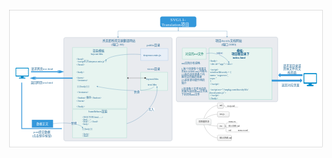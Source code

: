 <div style="overflow:scroll;position:fixed;top:0px;left:0px;width:100vw;height:100vh;"></div>
<svg xmlns:xlink="http://www.w3.org/1999/xlink" xmlns:ev="http://www.w3.org/2001/xml-events" viewBox="0 0 1978 871" xmlns="http://www.w3.org/2000/svg" preserveAspectRatio="xMidYMid meet"><style type="text/css"><![CDATA[
.st6 {fill:#0e7c67;font-family:宋体;font-size:14pt}
.st7 {fill:#1f6391;font-family:宋体;font-size:10pt}
.st5 {fill:#1f6391;font-family:宋体;font-size:12pt}
.st2 {fill:#1f6391;font-family:宋体;font-size:14pt}
.st8 {fill:#303030;font-family:宋体;font-size:10pt}
.st9 {fill:#303030;font-family:宋体;font-size:9pt}
.st4 {fill:#ffffff;font-family:宋体;font-size:14pt}
.st1 {fill:#ffffff;font-family:宋体;font-size:20pt}
.st3 {font-size:12pt}
]]></style><defs><linearGradient x1="0%" y2="100%" x2="0%" id="lg1" y1="0%"><stop offset="0" stop-color="#fbfbfb"/><stop offset="1" stop-color="#efefef"/></linearGradient></defs><g id="page1" transform="translate(5,5)"><rect fill="#ffffff" height="861" y="0" x="0" stroke="#808080" width="1968"/><path fill="none" id="shape1" stroke="#6d6d6d" transform="translate(1219.71,701.53)" d="M0,0C0,-45.5,47.9,-101,87,-101"/><path fill="none" id="shape2" stroke="#6d6d6d" transform="translate(1219.71,701.53)" d="M0,0C0,-21.2,47.9,-47,87,-47"/><path fill="none" id="shape3" stroke="#6d6d6d" transform="translate(1219.71,701.53)" d="M0,0C0,12.2,47.9,27,87,27"/><path fill="none" id="shape4" stroke="#6d6d6d" transform="translate(1352.71,728.53)" d="M0,0L8,0L8,-13C8,-16.6,10.4,-19,14,-19L20,-19"/><path fill="none" id="shape5" stroke="#6d6d6d" transform="translate(1352.71,728.53)" d="M0,0L8,0L8,3C8,6.6,10.4,9,14,9L20,9"/><path fill="none" id="shape6" stroke="#6d6d6d" transform="translate(1352.71,728.53)" d="M0,0L8,0L8,31C8,34.6,10.4,37,14,37L20,37"/><path fill="none" id="shape7" stroke="#6d6d6d" transform="translate(1344.71,600.53)" d="M0,0L8,0L8,3C8,6.6,10.4,9,14,9L20,9"/><path fill="none" id="shape8" stroke="#6d6d6d" transform="translate(1410.71,765.53)" d="M0,0L8,0L8,0C8,0,8,0,8,0L20,0"/><path fill="none" id="shape9" stroke="#6d6d6d" transform="translate(1219.71,701.53)" d="M0,0C0,45.5,47.9,101,87,101"/><g id="shape10" transform="translate(948,40.75)"><path fill="#3498db" stroke="#3498db" d="M214.7,66C220.9,66,226,60.9,226,54.7L226,11.3C226,5.1,220.9,0,214.7,0L11.3,0C5.1,0,0,5.1,0,11.3L0,54.7C0,60.9,5.1,66,11.3,66L214.7,66z"/><text class="st1"><tspan y="28" x="64">SVG1.1-</tspan><tspan y="59" x="9">Translation项目</tspan></text></g><g transform="translate(278.27,499)"/><g transform="translate(40,172)"><g transform="translate(0,20.29)"><path fill="#e9ebef" id="shape11" stroke="#8d9cb1" transform="translate(302,-20.15)" d="M669.7,649.9C675.9,649.9,681,644.8,681,638.5L681,11.3C681,5.1,675.9,0,669.7,0L11.3,0C5.1,0,0,5.1,0,11.3L0,638.5C0,644.8,5.1,649.9,11.3,649.9L669.7,649.9z"/><g transform="translate(785,9.64)"><path fill="#e8eff8" id="shape12" stroke="#83b3e3" transform="translate(0,40)" d="M171.9,74.7L171.9,0L0,0L0,74.7L171.9,74.7z"/><g id="shape13" transform="translate(29.97,0)"><text class="st2"><tspan y="26.3" x="8">public目录</tspan></text></g><g id="shape14" transform="translate(10.97,71.45)"><text class="st2"><tspan y="14.8" x="6">tinymce.min.js</tspan></text></g></g><g transform="translate(785,156.55)"><path fill="#e7f4f0" id="shape15" stroke="#7eccb6" transform="translate(0,41.85)" d="M169,114.3L169,0L0,0L0,114.3L169,114.3z"/><g id="shape16" transform="translate(9,-0)"><text class="st2"><tspan y="26.3" x="32">views目录</tspan></text></g><g id="shape17" transform="translate(8.01,62.66)"><text class="st2"><tspan y="25.8" x="26">layout.hbs</tspan></text></g><g id="shape18" transform="translate(8.01,95.38)"><text class="st2"><tspan y="27.9" x="36">test.hbs</tspan></text></g></g><g id="shape19" transform="matrix(-1,0,0,-1,813,234.6)"><path fill="none" stroke="#303030" d="M0,-0L106,-0"/><path stroke-linecap="round" stroke-width="1" fill="#303030" stroke="#303030" d="M-4,-0C-4,-2.2,-2.2,-4,-0,-4C2.2,-4,4,-2.2,4,-0C4,2.2,2.2,4,0,4C-2.2,4,-4,2.2,-4,-0"/><path stroke-linecap="round" stroke-width="1" fill="#303030" stroke="#303030" d="M106,-4L114,-0L106,4L106,-4"/></g><g transform="translate(356.74,42.87)"><path fill="#e7f4f0" id="shape20" stroke="#7eccb6" d="M342.3,383.5L342.3,0L0,0L0,383.5L342.3,383.5z"/><g id="shape21" transform="translate(88.26,19.28)"><text class="st2"><tspan y="5.6" x="38">渲染模板</tspan><tspan y="27.6" x="26">layout.hbs</tspan></text></g><g id="shape22" transform="translate(20.26,57.84)"><text class="st2"><tspan class="st3" y="19" x="4">&lt;head></tspan><tspan class="st3" y="37" x="4">    &lt;script引入tinymce.min.js"></tspan><tspan class="st3" y="55" x="4">&lt;/head></tspan><tspan class="st3" y="101" x="4">﻿&lt;body></tspan><tspan class="st3" y="137" x="4">&lt;form></tspan><tspan class="st3" y="155" x="4">   &lt;textarea></tspan><tspan class="st3" y="191" x="4">     {{{body}}}</tspan><tspan class="st3" y="227" x="4">   &lt;/textarea></tspan><tspan class="st3" y="263" x="4">   &lt;button>保存&lt;/button></tspan><tspan class="st3" y="281" x="4">&lt;/form></tspan><tspan class="st3" y="317" x="4">&lt;/body></tspan></text></g></g><g id="shape23" transform="matrix(-1,0,0,-1,869,287.1)"><path fill="none" stroke="#236ea1" d="M0,0C18,-34.1,194.5,-34.4,354.7,-0.9"/><path stroke-linecap="round" stroke-width="1" fill="#236ea1" stroke="#236ea1" d="M359,0L354.5,-4L354.5,-4C354.9,-3,354.9,-2,354.7,-0.9C354.5,.2,354,1.1,353.3,1.9L359,0"/><rect fill="#ffffff" height="22" y="-45.4" x="89.1" transform="matrix(-1,-0,0,-1,215.9,-68.8)" width="38.8"/><text class="st2" transform="matrix(-1,-0,0,-1,215.9,-68.8)"><tspan y="-27.4" x="88.9">替换</tspan></text></g><g id="shape24" transform="matrix(-0.99,0.17,-0.17,-0.99,785,87)"><path fill="none" stroke="#236ea1" d="M0,0C90.9,23.3,195.6,24.4,218.4,3.3"/><path stroke-linecap="round" stroke-width="1" fill="#236ea1" stroke="#236ea1" d="M221.3,0L215.6,2L215.6,2C216.6,2.2,217.6,2.7,218.4,3.4C219.3,4.1,219.9,4.9,220.2,5.9L221.3,0"/></g><g transform="translate(0,156.55)"><g><g transform="translate(0,14.21)"><path fill="#008ccc" id="shape25" stroke="#008ccc" d="M2.3,0L79.4,0C80.7,0,81.8,1,81.8,2.3L81.8,51.6C81.8,52.9,80.7,54,79.4,54L49.1,54L49.1,61.7L59.7,61.7C59.7,61.8,60.5,61.8,60.5,62.7C60.5,62.7,60.5,66,60.5,66C60.5,66,60.4,67,59.6,67C59.6,67,22.1,67,22.1,67C21.2,67,21.2,66,21.2,66C21.2,66,21.2,63.6,21.2,62.7C21.2,61.8,22.1,61.7,22.1,61.7L32.7,61.7L32.7,54L2.3,54C1,54,0,52.9,0,51.6L0,2.3C0,1,1,0,2.3,0z"/><path fill="#ffffff" id="shape26" stroke="#ffffff" transform="translate(4.09,4.35)" d="M2.1,0L71.5,0C72.6,0,73.6,.9,73.6,2.2L73.6,41.3C73.6,42.5,72.6,43.5,71.5,43.5L2.1,43.5C.9,43.5,0,42.5,0,41.3L0,2.2C0,.9,.9,0,2.1,0z"/></g><g transform="translate(78.9,0)"><path fill="#3498db" id="shape27" stroke="#3498db" transform="matrix(-1,0,0,-1,223.1,46.2)" d="M0,7.7L23.6,15.4L39.7,15.4L25.5,10.8L205.1,10.8L205.1,4.6L25.5,4.6L39.7,0L23.6,0L0,7.7z"/><g id="shape28"><text class="st2"><tspan y="26.3" x="17">请求网页test.html</tspan></text></g></g></g><path fill="#3498db" id="shape29" stroke="#3498db" transform="matrix(1,-0,0,1,89.7,71.5)" d="M0,7.7L23.6,15.4L39.7,15.4L25.5,10.8L267,10.8L267,4.6L25.5,4.6L39.7,0L23.6,0L0,7.7z"/><g id="shape30" transform="translate(63.45,98.42)"><text class="st2"><tspan y="16.6" x="31">返回网页test.html</tspan></text></g></g><path fill="#e7f4f0" id="shape31" stroke="#7eccb6" transform="translate(357,431.71)" d="M340,178.5L340,0L0,0L0,178.5L340,178.5z"/><g transform="translate(46,258.74)"><path fill="#3498db" id="shape32" stroke="#3498db" transform="translate(-8,5.07)" d="M2,0L2,286.2L248.4,286.2L248.4,284.2L252.4,288.2L248.4,292.2L248.4,290.2L-2,290.2L-2,0L2,0z"/><g id="shape33" transform="translate(33.88,305.41)"><text class="st2"><tspan y="15.3" x="32.1">post提交数据</tspan><tspan y="37.3" x="23.1">(点击保存按钮)</tspan></text></g><g id="shape34" transform="translate(56.23,238.81)"><path fill="#3498db" stroke="#3498db" d="M132,47.7L132,0L0,0L0,47.7L132,47.7z"/><text class="st4"><tspan y="30.8" x="28">数据正文</tspan></text></g></g><g id="shape35" transform="matrix(0.99,0.14,-0.14,0.99,234.2,521.4)"><path fill="none" stroke="#236ea1" d="M0,0C78.2,-22.5,167,-23.6,186.2,-3.6"/><path stroke-linecap="round" stroke-width="1" fill="#236ea1" stroke="#236ea1" d="M188.8,0L188.2,-6L188.2,-6C187.7,-5,187.1,-4.2,186.2,-3.6C185.3,-2.9,184.3,-2.6,183.3,-2.5L188.8,0"/><rect fill="#ffffff" height="22" y="-34.7" x="110.9" transform="matrix(0.99,-0.14,0.14,0.99,4.8,18.5)" width="38.8"/><text class="st2" transform="matrix(0.99,-0.14,0.14,0.99,4.8,18.5)"><tspan y="-16.7" x="110.7">替换</tspan></text></g><g id="shape36" transform="matrix(0.63,-0.77,0.77,0.63,697,521)"><path fill="none" stroke="#236ea1" d="M0,0C90.5,63.8,238,64.9,298.9,3.2"/><path stroke-linecap="round" stroke-width="1" fill="#236ea1" stroke="#236ea1" d="M301.9,0L296.2,1.7L296.2,1.7C297.2,1.9,298.1,2.4,298.9,3.2C299.7,3.9,300.2,4.9,300.5,5.8L301.9,0"/><rect fill="#ffffff" height="22" y="53.9" x="148.7" transform="matrix(0.63,0.77,-0.77,0.63,111.8,-105.9)" width="38.8"/><text class="st2" transform="matrix(0.63,0.77,-0.77,0.63,111.8,-105.9)"><tspan y="71.9" x="148.5">写入</tspan></text></g></g><g id="shape37" transform="translate(527,18.26)"><text class="st2"><tspan y="10.7" x="19">所见即所得文献翻译网站</tspan><tspan y="32.7" x="74">(端口: 80)</tspan></text></g></g><g id="shape38" transform="translate(1061,106.75)"><path fill="none" stroke="#236ea1" d="M0,0L0,25.3L-378.5,25.3L-378.5,61"/><path stroke-linecap="round" stroke-width="1" fill="#236ea1" stroke="#236ea1" d="M-378.5,65.4L-375.5,60.2L-375.5,60.2C-376.4,60.7,-377.4,61,-378.5,61C-379.6,61,-380.6,60.7,-381.5,60.2L-378.5,65.4"/></g><g transform="translate(1152.25,986)"/><g transform="translate(1407.02,-311)"><g id="shape39" transform="translate(305.44,670)"><text class="st2"><tspan y="-4.8" x="7">请求某目录或</tspan><tspan y="17.2" x="7">具体文件的文</tspan><tspan y="39.2" x="35">档页面</tspan></text></g><g id="shape40" transform="translate(293.99,767.08)"><text class="st2"><tspan y="22.9" x="9">返回对应页面</tspan></text></g><g transform="translate(-358.43,481)"><path fill="#e9ebef" id="shape41" stroke="#8d9cb1" d="M626.1,406C632.3,406,637.4,400.9,637.4,394.7L637.4,11.3C637.4,5.1,632.3,0,626.1,0L11.3,0C5.1,0,0,5.1,0,11.3L0,394.7C0,400.9,5.1,406,11.3,406L626.1,406z"/><path fill="#3498db" id="shape42" stroke="#3498db" transform="translate(641.57,227.66)" d="M0,11.2L11.2,0L11.2,6.7L149.9,6.7L149.9,15.7L11.2,15.7L11.2,22.4L0,11.2z"/><path fill="#3498db" id="shape43" stroke="#3498db" transform="translate(641.57,227.66)" d="M0,11.2L11.2,0L11.2,6.7L149.9,6.7L149.9,15.7L11.2,15.7L11.2,22.4L0,11.2z"/><g id="shape44" transform="translate(28.35,149.59)"><text class="st5"><tspan y="19" x="4.4">md文档分布说明:</tspan><tspan y="55" x="4.4">1.每个目录有个目录主</tspan><tspan y="73" x="4.4">页README.md,内容为:</tspan><tspan y="91" x="4.4">(1)指向该目录各个内</tspan><tspan y="109" x="4.4">容对应页面的链接</tspan><tspan y="127" x="4.4">(2)该目录功能作用的</tspan><tspan y="145" x="4.4">简介</tspan><tspan y="181" x="4.4">2.目录各个文件对应的</tspan><tspan y="199" x="4.4">页面为该目录md文件夹</tspan><tspan y="217" x="4.4">下的同名md文件</tspan></text></g><g transform="translate(203.78,68.76)"><g transform="translate(2.73,0)"><path fill="#e7f4f0" id="shape45" stroke="#7eccb6" d="M394.2,323.2L394.2,0L0,0L0,323.2L394.2,323.2z"/><path fill="#e7f4f0" id="shape46" stroke="#7eccb6" d="M394.2,323.2L394.2,0L0,0L0,323.2L394.2,323.2z"/><g id="shape47" transform="translate(128.4,0)"><text class="st2"><tspan y="22" x="45.2">模板:</tspan><tspan y="44" x="12.2">项目根目录下</tspan><tspan y="66" x="19.2">index.html</tspan></text></g><g id="shape48" transform="translate(128.4,0)"><text class="st2"><tspan y="22" x="45.2">模板:</tspan><tspan y="44" x="12.2">项目根目录下</tspan><tspan y="66" x="19.2">index.html</tspan></text></g></g><g id="shape49" transform="translate(0,67.48)"><text class="st2"><tspan class="st3" y="19" x="4.3">&lt;body></tspan><tspan class="st3" y="37" x="4.3">  &lt;div id="app">&lt;/div></tspan><tspan class="st3" y="73" x="4.3">  &lt;script></tspan><tspan class="st3" y="91" x="4.3">    window.$docsify = {</tspan><tspan class="st3" y="109" x="4.3">      name: 'svgserver',</tspan><tspan class="st3" y="127" x="4.3">      repo: ''</tspan><tspan class="st3" y="145" x="4.3">    }</tspan><tspan class="st3" y="163" x="4.3">  &lt;/script></tspan><tspan class="st3" y="199" x="4.3">  &lt;script src="//unpkg.com/docsify/lib/</tspan><tspan class="st3" y="217" x="4.3">docsify.min.js"></tspan><tspan class="st3" y="235" x="4.3">  &lt;/script></tspan><tspan class="st3" y="253" x="4.3">&lt;/body></tspan></text></g><g id="shape50" transform="translate(0,67.48)"><text class="st2"/></g></g><g transform="translate(800.42,227.66)"><path fill="#008ccc" id="shape51" stroke="#008ccc" d="M2.3,0L78.8,0C80.1,0,81.2,1.2,81.2,2.8L81.2,61.3C81.2,62.9,80.1,64.2,78.8,64.2L48.7,64.2L48.7,73.4L59.3,73.4C59.3,73.4,60.1,73.5,60.1,74.6C60.1,74.6,60.1,78.5,60.1,78.5C60.1,78.5,60,79.6,59.1,79.6C59.1,79.6,22,79.6,22,79.6C21,79.6,21,78.5,21,78.5C21,78.5,21,75.6,21,74.6C21,73.5,22,73.4,22,73.4L32.5,73.4L32.5,64.2L2.3,64.2C1,64.2,0,62.9,0,61.3L0,2.8C0,1.2,1,0,2.3,0z"/><path fill="#ffffff" id="shape52" stroke="#ffffff" transform="translate(4.06,5.17)" d="M2.1,0L71,0C72.1,0,73.1,1.1,73.1,2.6L73.1,49.1C73.1,50.6,72.1,51.8,71,51.8L2.1,51.8C.9,51.8,0,50.6,0,49.1L0,2.6C0,1.1,.9,0,2.1,0z"/></g><g transform="translate(800.42,227.66)"><path fill="#008ccc" id="shape53" stroke="#008ccc" d="M2.3,0L78.8,0C80.1,0,81.2,1.2,81.2,2.8L81.2,61.3C81.2,62.9,80.1,64.2,78.8,64.2L48.7,64.2L48.7,73.4L59.3,73.4C59.3,73.4,60.1,73.5,60.1,74.6C60.1,74.6,60.1,78.5,60.1,78.5C60.1,78.5,60,79.6,59.1,79.6C59.1,79.6,22,79.6,22,79.6C21,79.6,21,78.5,21,78.5C21,78.5,21,75.6,21,74.6C21,73.5,22,73.4,22,73.4L32.5,73.4L32.5,64.2L2.3,64.2C1,64.2,0,62.9,0,61.3L0,2.8C0,1.2,1,0,2.3,0z"/><path fill="#ffffff" id="shape54" stroke="#ffffff" transform="translate(4.06,5.17)" d="M2.1,0L71,0C72.1,0,73.1,1.1,73.1,2.6L73.1,49.1C73.1,50.6,72.1,51.8,71,51.8L2.1,51.8C.9,51.8,0,50.6,0,49.1L0,2.6C0,1.1,.9,0,2.1,0z"/></g><path fill="#3498db" id="shape55" stroke="#3498db" transform="matrix(-1,0,0,-1,790.4,283.9)" d="M0,11.2L11.2,0L11.2,6.7L189.7,6.7L189.7,15.7L11.2,15.7L11.2,22.4L0,11.2z"/><path fill="#3498db" id="shape56" stroke="#3498db" transform="matrix(-1,0,0,-1,790.4,283.9)" d="M0,11.2L11.2,0L11.2,6.7L189.7,6.7L189.7,15.7L11.2,15.7L11.2,22.4L0,11.2z"/><g id="shape57" transform="translate(37.73,68.76)"><path fill="#e7f4f0" stroke="#7eccb6" d="M150,70L150,0L0,0L0,70L150,70z"/><text class="st6"><tspan y="42" x="18">对应的md文件</tspan></text></g><g id="shape58" transform="matrix(0.93,0.36,-0.36,0.93,187.8,103.7)"><path fill="none" stroke="#236ea1" d="M0,0C38,-29,111.7,-29.9,150.7,-2.6"/><path stroke-linecap="round" stroke-width="1" fill="#236ea1" stroke="#236ea1" d="M154.2,0L151.8,-5.5L151.8,-5.5C151.7,-4.5,151.3,-3.5,150.7,-2.6C150,-1.7,149.2,-1.1,148.2,-0.7L154.2,0"/><rect fill="#ffffff" height="15" y="-37.4" x="58.5" transform="matrix(0.93,-0.36,0.36,0.93,16.2,26.2)" width="39.9"/><text class="st7" transform="matrix(0.93,-0.36,0.36,0.93,16.2,26.2)"><tspan y="-25.4" x="58.3">加载到</tspan></text></g><g id="shape59" transform="translate(206.51,22.92)"><text class="st2"><tspan y="7.5" x="39.1">项目docsify文档网站</tspan><tspan y="29.5" x="77.1">(端口:3000)</tspan></text></g></g></g><g id="shape60" transform="translate(1061,106.75)"><path fill="none" stroke="#236ea1" d="M0,0L0,25.3L306.3,25.3L306.3,58.9"/><path stroke-linecap="round" stroke-width="1" fill="#236ea1" stroke="#236ea1" d="M306.3,63.3L309.3,58.1L309.3,58.1C308.4,58.6,307.4,58.9,306.3,58.9C305.2,58.9,304.2,58.6,303.3,58.1L306.3,63.3"/></g><g transform="translate(1172.71,682.53)"><g id="shape61"><path fill="#000000" fill-opacity="0.08" d="M8.8,2L89.2,2C92.9,2,96,5.1,96,8.8L96,33.2C96,36.9,92.9,40,89.2,40L8.8,40C5.1,40,2,36.9,2,33.2L2,8.8C2,5.1,5.1,2,8.8,2z"/><path fill="url(#lg1)" stroke="#96a6a6" d="M6.8,0L87.2,0C90.9,0,94,3.1,94,6.8L94,31.2C94,34.9,90.9,38,87.2,38L6.8,38C3.1,38,0,34.9,0,31.2L0,6.8C0,3.1,3.1,0,6.8,0z"/></g><text class="st8"><tspan y="23.5" x="16">项目根目录</tspan></text></g><g transform="translate(1306.71,583.53)"><g id="shape62"><path fill="#000000" fill-opacity="0.08" d="M8.1,2L33.9,2C37.3,2,40,4.7,40,8.1L40,29.9C40,33.3,37.3,36,33.9,36L8.1,36C4.7,36,2,33.3,2,29.9L2,8.1C2,4.7,4.7,2,8.1,2z"/><path fill="url(#lg1)" stroke="#838383" d="M6.1,0L31.9,0C35.3,0,38,2.7,38,6.1L38,27.9C38,31.3,35.3,34,31.9,34L6.1,34C2.7,34,0,31.3,0,27.9L0,6.1C0,2.7,2.7,0,6.1,0z"/></g><text class="st8"><tspan y="21.5" x="14">md</tspan></text></g><g transform="translate(1306.71,637.53)"><g id="shape63"><path fill="#000000" fill-opacity="0.08" d="M8.1,2L69.9,2C73.3,2,76,4.7,76,8.1L76,29.9C76,33.3,73.3,36,69.9,36L8.1,36C4.7,36,2,33.3,2,29.9L2,8.1C2,4.7,4.7,2,8.1,2z"/><path fill="url(#lg1)" stroke="#838383" d="M6.1,0L67.9,0C71.3,0,74,2.7,74,6.1L74,27.9C74,31.3,71.3,34,67.9,34L6.1,34C2.7,34,0,31.3,0,27.9L0,6.1C0,2.7,2.7,0,6.1,0z"/></g><text class="st8"><tspan y="21.5" x="14">test.js</tspan></text></g><g transform="translate(1306.71,711.53)"><g id="shape64"><path fill="#000000" fill-opacity="0.08" d="M8.1,2L41.9,2C45.3,2,48,4.7,48,8.1L48,29.9C48,33.3,45.3,36,41.9,36L8.1,36C4.7,36,2,33.3,2,29.9L2,8.1C2,4.7,4.7,2,8.1,2z"/><path fill="url(#lg1)" stroke="#838383" d="M6.1,0L39.9,0C43.3,0,46,2.7,46,6.1L46,27.9C46,31.3,43.3,34,39.9,34L6.1,34C2.7,34,0,31.3,0,27.9L0,6.1C0,2.7,2.7,0,6.1,0z"/></g><text class="st8"><tspan y="21.5" x="14">css</tspan></text></g><g transform="translate(1372.71,691.53)"><path fill="none" id="shape65" stroke="#838383" d="M0,18L60,18"/><text class="st9"><tspan y="14" x="5">menu.css</tspan></text></g><g transform="translate(1372.71,719.53)"><path fill="none" id="shape66" stroke="#838383" d="M0,18L66,18"/><text class="st9"><tspan y="14" x="5">README.md</tspan></text></g><g transform="translate(1372.71,747.53)"><path fill="none" id="shape67" stroke="#838383" d="M0,18L38,18"/><text class="st9"><tspan y="14" x="5">md</tspan></text></g><g transform="translate(1364.71,591.53)"><path fill="none" id="shape68" stroke="#838383" d="M0,18L72,18"/><text class="st9"><tspan y="14" x="5">test.js.md</tspan></text></g><g transform="translate(1430.71,747.53)"><path fill="none" id="shape69" stroke="#838383" d="M0,18L78,18"/><text class="st9"><tspan y="14" x="5">menu.css.md</tspan></text></g><g transform="translate(1306.71,785.53)"><g id="shape70"><path fill="#000000" fill-opacity="0.08" d="M8.1,2L83.9,2C87.3,2,90,4.7,90,8.1L90,29.9C90,33.3,87.3,36,83.9,36L8.1,36C4.7,36,2,33.3,2,29.9L2,8.1C2,4.7,4.7,2,8.1,2z"/><path fill="url(#lg1)" stroke="#838383" d="M6.1,0L81.9,0C85.3,0,88,2.7,88,6.1L88,27.9C88,31.3,85.3,34,81.9,34L6.1,34C2.7,34,0,31.3,0,27.9L0,6.1C0,2.7,2.7,0,6.1,0z"/></g><text class="st8"><tspan y="21.5" x="14">README.md</tspan></text></g><g id="shape71" transform="translate(472.5,625)"><text class="st2"><tspan y="16" x="26">handlebars渲染</tspan></text></g><g id="shape72" transform="translate(454,661)"><text class="st7"><tspan y="16" x="4">&lt;!DOCTYPE html.......></tspan><tspan y="31" x="4">&lt;html.....></tspan><tspan y="46" x="4">&lt;head>.....&lt;/head></tspan><tspan y="61" x="4">&lt;body></tspan><tspan y="91" x="4">{{{body}}}</tspan><tspan y="121" x="4">&lt;/body></tspan><tspan y="136" x="4">&lt;/html></tspan></text></g></g></svg>